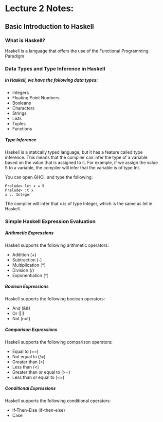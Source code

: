 # Lecture 2 Notes:
## Basic Introduction to Haskell
### What is Haskell?
Haskell is a language that offers the use of the Functional Programming Paradigm

### Data Types and Type Inference in Haskell
##### In Haskell, we have the following data types:
* Integers
* Floating Point Numbers
* Booleans
* Characters
* Strings
* Lists
* Tuples
* Functions

##### Type Inference
Haskell is a statically typed language, but it has a feature called type inference. This means that the compiler can infer the type of a variable based on the value that is assigned to it. For example, if we assign the value 5 to a variable, the compiler will infer that the variable is of type Int.



You can open GHCI, and type the following:

    Prelude> let x = 5
    Prelude> :t x
    x :: Integer

The compiler will infer that x is of type Integer, which is the same as Int in Haskell.


### Simple Haskell Expression Evaluation
##### Arithmetic Expressions
Haskell supports the following arithmetic operators:
* Addition (+)
* Subtraction (-)
* Multiplication (*)
* Division (/)
* Exponentiation (^)

##### Boolean Expressions
Haskell supports the following boolean operators:
* And (&&)
* Or (||)
* Not (not)

##### Comparison Expressions
Haskell supports the following comparison operators:
* Equal to (==)
* Not equal to (/=)
* Greater than (>)
* Less than (<)
* Greater than or equal to (>=)
* Less than or equal to (<=)

##### Conditional Expressions
Haskell supports the following conditional operators:
* If-Then-Else (if-then-else)
* Case